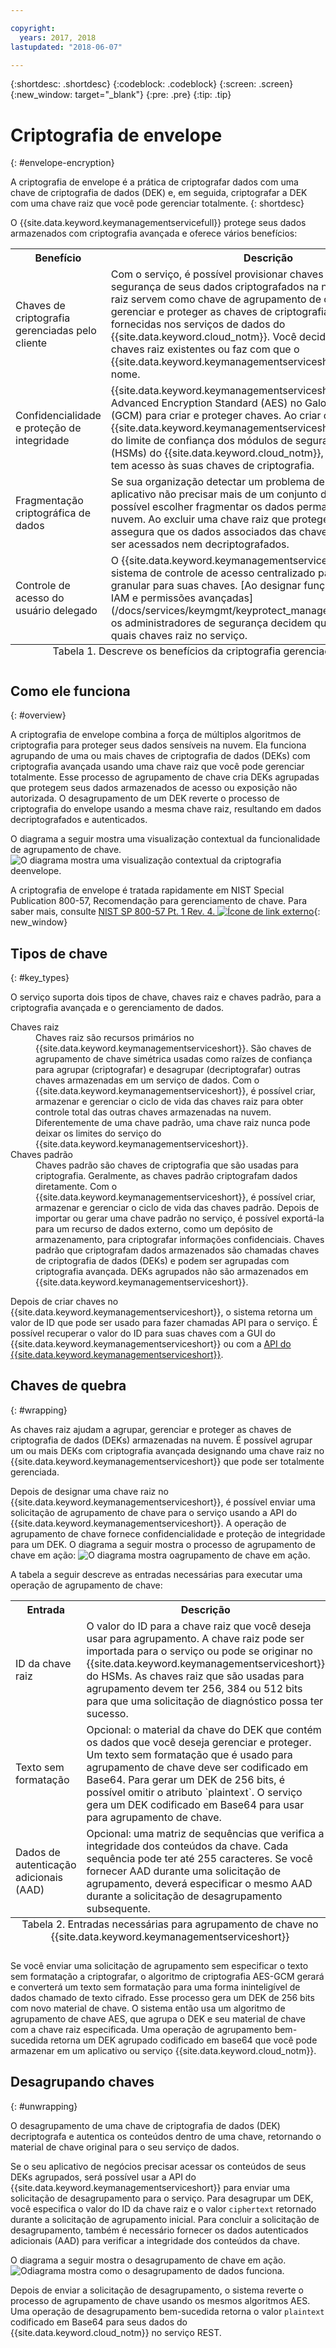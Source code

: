 ```yaml
---

copyright:
  years: 2017, 2018
lastupdated: "2018-06-07"

---
```


{:shortdesc: .shortdesc}
{:codeblock: .codeblock}
{:screen: .screen}
{:new_window: target="_blank"}
{:pre: .pre}
{:tip: .tip}

# Criptografia de envelope
{: #envelope-encryption}

A criptografia de envelope é a prática de criptografar dados com uma chave de criptografia de dados (DEK) e, em seguida,
criptografar a DEK com uma chave raiz que você pode gerenciar totalmente. 
{: shortdesc}

O {{site.data.keyword.keymanagementservicefull}} protege seus dados armazenados com criptografia avançada e oferece
vários benefícios:

<table>
  <th>Benefício</th>
  <th>Descrição</th>
  <tr>
    <td>Chaves de criptografia gerenciadas pelo cliente</td>
    <td>Com o serviço, é possível provisionar chaves raiz para proteger a segurança de seus dados criptografados na nuvem. As chaves
raiz servem como chave de agrupamento de chave, que ajudam a gerenciar e proteger as chaves de criptografia de dados
(DEKs) fornecidas nos serviços de dados do {{site.data.keyword.cloud_notm}}. Você decide se importa as chaves raiz
existentes ou faz com que o {{site.data.keyword.keymanagementserviceshort}} as gere em seu nome.</td>
  </tr>
  <tr>
    <td>Confidencialidade e proteção de integridade</td>
    <td>{{site.data.keyword.keymanagementserviceshort}} usa o algoritmo Advanced Encryption Standard (AES) no Galois/Counter
Mode (GCM) para criar e proteger chaves. Ao criar chaves no serviço, o {{site.data.keyword.keymanagementserviceshort}}
as gera dentro do limite de confiança dos módulos de segurança de hardware (HSMs) do {{site.data.keyword.cloud_notm}},
então, somente você tem acesso às suas chaves de criptografia.</td>
  </tr>
  <tr>
    <td>Fragmentação criptográfica de dados</td>
    <td>Se sua organização detectar um problema de segurança ou o aplicativo não precisar mais de um conjunto de dados, será
possível escolher fragmentar os dados permanentemente da nuvem. Ao excluir uma chave raiz que protege outros DEKS, você
assegura que os dados associados das chaves não possam mais ser acessados nem decriptografados.</td>
  </tr>
  <tr>
    <td>Controle de acesso do usuário delegado</td>
    <td>O {{site.data.keyword.keymanagementserviceshort}} suporta um sistema de controle de acesso centralizado para permitir
acesso granular para suas chaves. [Ao designar funções de
usuário do IAM e permissões avançadas](/docs/services/keymgmt/keyprotect_manage_access.html#roles), os administradores de segurança decidem quem pode acessar quais chaves raiz no
serviço.</td>
  </tr>
  <caption style="caption-side:bottom;">Tabela 1. Descreve os benefícios da criptografia gerenciada por cliente</caption>
</table>

## Como ele funciona
{: #overview}

A criptografia de envelope combina a força de múltiplos algoritmos de criptografia para proteger seus dados sensíveis na
nuvem. Ela funciona agrupando de uma ou mais chaves de criptografia de dados (DEKs) com criptografia avançada usando uma chave
raiz que você pode gerenciar totalmente. Esse processo de agrupamento de chave cria DEKs agrupadas que protegem seus dados
armazenados de acesso ou exposição não autorizada. O desagrupamento de um DEK reverte o processo de criptografia do envelope
usando a mesma chave raiz, resultando em dados decriptografados e autenticados.
 
O diagrama a seguir mostra uma visualização contextual da funcionalidade de agrupamento de chave.
![O diagrama mostra uma visualização contextual da criptografia deenvelope.](../images/envelope-encryption_min.svg)


A criptografia de envelope é tratada rapidamente em NIST Special Publication 800-57, Recomendação para gerenciamento de
chave. Para saber mais, consulte [NIST SP
800-57 Pt. 1 Rev. 4. ![Ícone de link externo](../../../icons/launch-glyph.svg "Ícone de link externo")](http://nvlpubs.nist.gov/nistpubs/SpecialPublications/NIST.SP.800-57pt1r4.pdf){: new_window}

## Tipos de chave
{: #key_types}

O serviço suporta dois tipos de chave, chaves raiz e chaves padrão, para a criptografia avançada e o gerenciamento de
dados.

<dl>
  <dt>Chaves raiz</dt>
    <dd>Chaves raiz são recursos primários no {{site.data.keyword.keymanagementserviceshort}}. São chaves de
agrupamento de chave simétrica usadas como raízes de confiança para agrupar (criptografar) e desagrupar (decriptografar) outras
chaves armazenadas em um serviço de dados. Com o {{site.data.keyword.keymanagementserviceshort}}, é possível criar,
armazenar e gerenciar o ciclo de vida das chaves raiz para obter controle total das outras chaves armazenadas na nuvem. Diferentemente de uma chave padrão, uma chave raiz nunca pode deixar os limites do serviço do
{{site.data.keyword.keymanagementserviceshort}}.</dd>
  <dt>Chaves padrão</dt>
    <dd>Chaves padrão são chaves de criptografia que são usadas para criptografia. Geralmente, as chaves padrão criptografam dados
diretamente. Com o {{site.data.keyword.keymanagementserviceshort}}, é possível criar, armazenar e gerenciar o ciclo de
vida das chaves padrão. Depois de importar ou gerar uma chave padrão no serviço, é possível exportá-la para um recurso de
dados externo, como um depósito de armazenamento, para criptografar informações confidenciais. Chaves padrão que criptografam
dados armazenados são chamadas chaves de criptografia de dados (DEKs) e podem ser agrupadas com criptografia avançada. DEKs
agrupados não são armazenados em {{site.data.keyword.keymanagementserviceshort}}.</dd>
</dl>

Depois de criar chaves no {{site.data.keyword.keymanagementserviceshort}}, o sistema retorna um valor de ID que pode
ser usado para fazer chamadas API para o serviço. É possível recuperar o valor do ID para suas chaves com a GUI do {{site.data.keyword.keymanagementserviceshort}} ou com a [API do {{site.data.keyword.keymanagementserviceshort}}](https://console.bluemix.net/apidocs/639). 

## Chaves de quebra
{: #wrapping}

As chaves raiz ajudam a agrupar, gerenciar e proteger as chaves de criptografia de dados (DEKs) armazenadas na nuvem. É
possível agrupar um ou mais DEKs com criptografia avançada designando uma chave raiz no
{{site.data.keyword.keymanagementserviceshort}} que pode ser totalmente gerenciada. 

Depois de designar uma chave raiz no {{site.data.keyword.keymanagementserviceshort}}, é possível enviar uma
solicitação de agrupamento de chave para o serviço usando a API do {{site.data.keyword.keymanagementserviceshort}}. A
operação de agrupamento de chave fornece confidencialidade e proteção de integridade para um DEK. O diagrama a seguir mostra o
processo de agrupamento de chave em ação: ![O diagrama mostra oagrupamento de chave em ação.](../images/wrapping-keys_min.svg)


A tabela a seguir descreve as entradas necessárias para executar uma operação de agrupamento de chave:
<table>
  <th>Entrada</th>
  <th>Descrição</th>
  <tr>
    <td>ID da chave raiz</td>
    <td>O valor do ID para a chave raiz que você deseja usar para agrupamento. A chave raiz pode ser importada para o serviço ou
pode se originar no {{site.data.keyword.keymanagementserviceshort}} do HSMs. As chaves raiz que são usadas para
agrupamento devem ter 256, 384 ou 512 bits para que uma solicitação de diagnóstico possa ter sucesso.</td>
  </tr>
  <tr>
    <td>Texto sem formatação</td>
    <td>Opcional: o material da chave do DEK que contém os dados que você deseja gerenciar e proteger. Um texto sem formatação que é
usado para agrupamento de chave deve ser codificado em Base64. Para gerar um DEK de 256 bits, é possível omitir o atributo
`plaintext`. O serviço gera um DEK codificado em Base64 para usar para agrupamento de chave.</td>
  </tr>
  <tr>
    <td>Dados de autenticação adicionais (AAD)</td>
    <td>Opcional: uma matriz de sequências que verifica a integridade dos conteúdos da chave. Cada sequência pode ter até 255 caracteres. Se você fornecer AAD durante uma solicitação de agrupamento, deverá especificar o mesmo AAD durante a solicitação de
desagrupamento subsequente.</td>
  </tr>
    <caption style="caption-side:bottom;">Tabela 2. Entradas necessárias para agrupamento de chave no {{site.data.keyword.keymanagementserviceshort}}</caption>
</table>

Se você enviar uma solicitação de agrupamento sem especificar o texto sem formatação a criptografar, o
algoritmo de criptografia AES-GCM gerará e converterá um texto sem formatação para uma forma ininteligível de dados
chamado de texto cifrado. Esse processo gera um DEK de 256 bits com novo material de chave. O sistema então usa um algoritmo de
agrupamento de chave AES, que agrupa o DEK e seu material de chave com a chave raiz especificada. Uma operação de
agrupamento bem-sucedida retorna um DEK agrupado codificado em base64 que você pode armazenar em um aplicativo ou serviço {{site.data.keyword.cloud_notm}}. 

## Desagrupando chaves
{: #unwrapping}

O desagrupamento de uma chave de criptografia de dados (DEK) decriptografa e autentica os conteúdos dentro de uma chave, retornando o
material de chave original para o seu serviço de dados. 

Se o seu aplicativo de negócios precisar acessar os conteúdos de seus DEKs agrupados, será possível usar a API do
{{site.data.keyword.keymanagementserviceshort}} para enviar uma solicitação de desagrupamento para o serviço. Para
desagrupar um DEK, você especifica o valor do ID da chave raiz e o valor `ciphertext` retornado
durante a solicitação de agrupamento inicial. Para concluir a solicitação de desagrupamento, também é necessário fornecer os
dados autenticados adicionais (AAD) para verificar a integridade dos conteúdos da chave.

O diagrama a seguir mostra o desagrupamento de chave em ação. ![Odiagrama mostra como o desagrupamento de dados funciona.](../images/unwrapping-keys_min.svg)


Depois de enviar a solicitação de desagrupamento, o sistema reverte o processo de agrupamento de chave usando os mesmos
algoritmos AES. Uma operação de desagrupamento bem-sucedida retorna o valor `plaintext` codificado em Base64 para
seus dados do {{site.data.keyword.cloud_notm}} no serviço REST.




